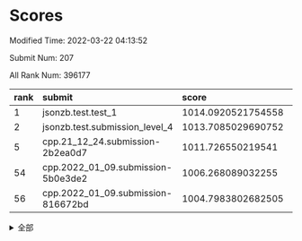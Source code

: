 # Scores

Modified Time: 2022-03-22 04:13:52

Submit Num: 207

All Rank Num: 396177

| rank |               submit               |       score        |       sigma        | pk_num |
| :--- | :--------------------------------- | :----------------- | :----------------- | :----- |
| 1    | jsonzb.test.test_1                 | 1014.0920521754558 | 0.829921504456309  | 7655   |
| 2    | jsonzb.test.submission_level_4     | 1013.7085029690752 | 0.8214700486146002 | 7653   |
| 5    | cpp.21_12_24.submission-2b2ea0d7   | 1011.726550219541  | 0.7998573188026266 | 7651   |
| 54   | cpp.2022_01_09.submission-5b0e3de2 | 1006.268089032255  | 0.7307331687001354 | 7657   |
| 56   | cpp.2022_01_09.submission-816672bd | 1004.7983802682505 | 0.7091236382517987 | 7658   |


<details>
<summary>全部</summary>

| rank |                 submit                 |       score        |       sigma        | pk_num |
| :--- | :------------------------------------- | :----------------- | :----------------- | :----- |
| 1    | jsonzb.test.test_1                     | 1014.0920521754558 | 0.829921504456309  | 7655   |
| 2    | jsonzb.test.submission_level_4         | 1013.7085029690752 | 0.8214700486146002 | 7653   |
| 3    | gobigger.level_3.submission_level_3_15 | 1011.8810989881662 | 0.7685436501948494 | 7656   |
| 4    | gobigger.level_3.submission_level_3_10 | 1011.7768647782633 | 0.7806940726168886 | 7655   |
| 5    | cpp.21_12_24.submission-2b2ea0d7       | 1011.726550219541  | 0.7998573188026266 | 7651   |
| 6    | gobigger.level_3.submission_level_3_27 | 1011.5996129732978 | 0.7659359822999425 | 7656   |
| 7    | gobigger.level_3.submission_level_3_24 | 1011.4012766827228 | 0.7802703630528414 | 7659   |
| 8    | gobigger.level_3.submission_level_3_12 | 1011.3806673404534 | 0.7580144216102429 | 7653   |
| 9    | gobigger.level_3.submission_level_3_37 | 1011.0962607386846 | 0.7715448470993281 | 7655   |
| 10   | gobigger.level_3.submission_level_3_1  | 1011.0618066334677 | 0.7636487004944064 | 7656   |
| 11   | gobigger.level_3.submission_level_3_21 | 1011.0479109403992 | 0.7623344613428297 | 7653   |
| 12   | gobigger.level_3.submission_level_3_35 | 1011.0251542213679 | 0.7505861459742829 | 7656   |
| 13   | gobigger.level_3.submission_level_3_18 | 1011.0099430128342 | 0.7565680745564299 | 7650   |
| 14   | gobigger.level_3.submission_level_3_7  | 1010.9448848722162 | 0.7757182145489773 | 7656   |
| 15   | gobigger.level_3.submission_level_3_48 | 1010.8646420145467 | 0.7777990514776848 | 7656   |
| 16   | gobigger.level_3.submission_level_3_44 | 1010.820177566823  | 0.7569581786461    | 7656   |
| 17   | gobigger.level_3.submission_level_3_42 | 1010.7276835018272 | 0.777795816176749  | 7655   |
| 18   | gobigger.level_3.submission_level_3_36 | 1010.5923057197078 | 0.7523376684022426 | 7657   |
| 19   | gobigger.level_3.submission_level_3_26 | 1010.4584607247091 | 0.7608542129449475 | 7658   |
| 20   | gobigger.level_3.submission_level_3_3  | 1010.4399137566513 | 0.7544207852059232 | 7657   |
| 21   | gobigger.level_3.submission_level_3_9  | 1010.3587792079378 | 0.7867604418277659 | 7655   |
| 22   | gobigger.level_3.submission_level_3_32 | 1010.3302460813617 | 0.7559849303988192 | 7651   |
| 23   | gobigger.level_3.submission_level_3_39 | 1010.2871126843603 | 0.7503491199768555 | 7658   |
| 24   | gobigger.level_3.submission_level_3_43 | 1010.2651866707869 | 0.7814964879778996 | 7655   |
| 25   | gobigger.level_3.submission_level_3_40 | 1010.107593197956  | 0.7493376849496682 | 7652   |
| 26   | gobigger.level_3.submission_level_3_8  | 1009.9362301037822 | 0.7591331152348461 | 7651   |
| 27   | gobigger.level_3.submission_level_3_23 | 1009.9360109894716 | 0.7589978927598061 | 7656   |
| 28   | gobigger.level_3.submission_level_3_49 | 1009.9009945583889 | 0.7569855474555115 | 7651   |
| 29   | gobigger.level_3.submission_level_3_0  | 1009.8495547790483 | 0.7355240611197268 | 7652   |
| 30   | gobigger.level_3.submission_level_3_11 | 1009.8443674585125 | 0.7764196203671547 | 7655   |
| 31   | gobigger.level_3.submission_level_3_31 | 1009.8219552695557 | 0.7376977242769902 | 7658   |
| 32   | gobigger.level_3.submission_level_3_14 | 1009.7762760934799 | 0.746843980651993  | 7651   |
| 33   | gobigger.level_3.submission_level_3_16 | 1009.7507565532362 | 0.7655175969461436 | 7658   |
| 34   | gobigger.level_3.submission_level_3_13 | 1009.7304922441003 | 0.7560352362268398 | 7656   |
| 35   | gobigger.level_3.submission_level_3_30 | 1009.6477431140719 | 0.7552012960109226 | 7662   |
| 36   | gobigger.level_3.submission_level_3_22 | 1009.6419755446086 | 0.7578064203690245 | 7660   |
| 37   | gobigger.level_3.submission_level_3_34 | 1009.5675337688263 | 0.7593677567495128 | 7655   |
| 38   | gobigger.level_3.submission_level_3_4  | 1009.551997472438  | 0.769566592592458  | 7657   |
| 39   | gobigger.level_3.submission_level_3_19 | 1009.5187846786058 | 0.768115474157384  | 7655   |
| 40   | gobigger.level_3.submission_level_3_29 | 1009.4636403022582 | 0.7497679037705651 | 7659   |
| 41   | gobigger.level_3.submission_level_3_5  | 1009.3948846599973 | 0.7558391877157389 | 7656   |
| 42   | gobigger.level_3.submission_level_3_41 | 1009.3584031925186 | 0.7591115275432765 | 7652   |
| 43   | gobigger.level_3.submission_level_3_2  | 1009.3531946955851 | 0.7545332065721164 | 7658   |
| 44   | gobigger.level_3.submission_level_3_6  | 1009.2605915670322 | 0.7476242921563465 | 7659   |
| 45   | gobigger.level_3.submission_level_3_33 | 1009.2107881376622 | 0.7482481713753628 | 7656   |
| 46   | gobigger.level_3.submission_level_3_45 | 1009.2001406687101 | 0.7745158484660668 | 7659   |
| 47   | gobigger.level_3.submission_level_3_38 | 1009.1538282964416 | 0.7403939842410193 | 7656   |
| 48   | gobigger.level_3.submission_level_3_28 | 1009.1328054764552 | 0.7510394848655513 | 7663   |
| 49   | gobigger.level_3.submission_level_3_47 | 1008.8521115831145 | 0.7381630032160936 | 7652   |
| 50   | gobigger.level_3.submission_level_3_46 | 1008.8423857797661 | 0.7379769611788265 | 7656   |
| 51   | gobigger.level_3.submission_level_3_20 | 1008.3655958605534 | 0.7345333529434356 | 7655   |
| 52   | gobigger.level_3.submission_level_3_25 | 1008.204388477587  | 0.7333256608781493 | 7653   |
| 53   | gobigger.level_3.submission_level_3_17 | 1007.7570935845132 | 0.7635295747952434 | 7656   |
| 54   | cpp.2022_01_09.submission-5b0e3de2     | 1006.268089032255  | 0.7307331687001354 | 7657   |
| 55   | gobigger.level_1.submission_level_1_1  | 1005.1141693148924 | 0.7216076223608001 | 7654   |
| 56   | cpp.2022_01_09.submission-816672bd     | 1004.7983802682505 | 0.7091236382517987 | 7658   |
| 57   | gobigger.level_1.submission_level_1_35 | 1004.6419758493618 | 0.7170319763833714 | 7652   |
| 58   | gobigger.level_1.submission_level_1_30 | 1004.6047030286962 | 0.7165788328992322 | 7655   |
| 59   | gobigger.level_1.submission_level_1_24 | 1004.4978622965762 | 0.7291906559632404 | 7656   |
| 60   | gobigger.level_1.submission_level_1_8  | 1004.3155713366779 | 0.7143828492469506 | 7656   |
| 61   | gobigger.level_1.submission_level_1_28 | 1004.3040753204996 | 0.7283996688584589 | 7655   |
| 62   | gobigger.level_1.submission_level_1_22 | 1004.1080913431344 | 0.7182371118377219 | 7653   |
| 63   | gobigger.level_1.submission_level_1_37 | 1004.0949086773514 | 0.7231670643104849 | 7659   |
| 64   | gobigger.level_1.submission_level_1_32 | 1004.0250107372401 | 0.7152129313744987 | 7655   |
| 65   | gobigger.level_1.submission_level_1_29 | 1003.890256944678  | 0.7164526281018554 | 7656   |
| 66   | gobigger.level_1.submission_level_1_17 | 1003.8516779802795 | 0.7188259659982507 | 7658   |
| 67   | gobigger.level_1.submission_level_1_44 | 1003.7675161086428 | 0.721275955719102  | 7655   |
| 68   | gobigger.level_1.submission_level_1_42 | 1003.7295923432615 | 0.7100729099036854 | 7655   |
| 69   | gobigger.level_1.submission_level_1_38 | 1003.7145718633799 | 0.7106371990116325 | 7659   |
| 70   | gobigger.level_1.submission_level_1_23 | 1003.5778272331428 | 0.7202856130232765 | 7652   |
| 71   | gobigger.level_1.submission_level_1_18 | 1003.5650186881049 | 0.7314045651706902 | 7652   |
| 72   | gobigger.level_1.submission_level_1_16 | 1003.5489256695296 | 0.711242564259826  | 7658   |
| 73   | gobigger.level_1.submission_level_1_5  | 1003.4094042915635 | 0.7201123903193622 | 7659   |
| 74   | gobigger.level_1.submission_level_1_25 | 1003.3484331770161 | 0.7324457451146932 | 7648   |
| 75   | gobigger.level_1.submission_level_1_36 | 1003.3218547626055 | 0.7265248630400278 | 7654   |
| 76   | gobigger.level_1.submission_level_1_26 | 1003.2932398962042 | 0.7211096309788777 | 7656   |
| 77   | gobigger.level_1.submission_level_1_43 | 1003.2847961205092 | 0.7147939878177256 | 7656   |
| 78   | gobigger.level_1.submission_level_1_14 | 1003.2507542059512 | 0.727367902279445  | 7661   |
| 79   | gobigger.level_1.submission_level_1_6  | 1003.2469603161085 | 0.7093071960966243 | 7660   |
| 80   | gobigger.level_1.submission_level_1_11 | 1003.2456905565122 | 0.7198668308584807 | 7659   |
| 81   | gobigger.level_1.submission_level_1_33 | 1003.1977518131495 | 0.7155307019022832 | 7660   |
| 82   | gobigger.level_1.submission_level_1_27 | 1003.1950740456216 | 0.717989320573923  | 7651   |
| 83   | gobigger.level_1.submission_level_1_41 | 1003.0782920733986 | 0.7197836572086407 | 7651   |
| 84   | gobigger.level_1.submission_level_1_15 | 1003.0184959010396 | 0.7150599214142955 | 7657   |
| 85   | gobigger.level_1.submission_level_1_45 | 1002.9861152921985 | 0.7062421247141416 | 7655   |
| 86   | gobigger.level_1.submission_level_1_49 | 1002.9682863532893 | 0.7235760072220297 | 7656   |
| 87   | gobigger.level_1.submission_level_1_46 | 1002.9439142195619 | 0.7099302638824927 | 7656   |
| 88   | gobigger.level_1.submission_level_1_4  | 1002.9315033671763 | 0.7177592442942489 | 7657   |
| 89   | gobigger.level_1.submission_level_1_9  | 1002.8913614278333 | 0.7114398443749111 | 7655   |
| 90   | gobigger.level_1.submission_level_1_3  | 1002.7710368927278 | 0.7181346358185222 | 7660   |
| 91   | gobigger.level_1.submission_level_1_20 | 1002.7680086910595 | 0.7130439399481396 | 7660   |
| 92   | gobigger.level_1.submission_level_1_21 | 1002.7150366632698 | 0.719023707013519  | 7656   |
| 93   | gobigger.level_1.submission_level_1_0  | 1002.6331530063521 | 0.7119631608303553 | 7657   |
| 94   | gobigger.level_1.submission_level_1_34 | 1002.5967091198709 | 0.731711545754171  | 7655   |
| 95   | gobigger.level_1.submission_level_1_48 | 1002.5156633170283 | 0.7186964530055092 | 7656   |
| 96   | gobigger.level_1.submission_level_1_7  | 1002.4877243131274 | 0.7123511074774446 | 7658   |
| 97   | gobigger.level_1.submission_level_1_19 | 1002.4306577398962 | 0.706740517943769  | 7654   |
| 98   | gobigger.level_1.submission_level_1_31 | 1002.3736342968612 | 0.7096293622491672 | 7648   |
| 99   | gobigger.level_1.submission_level_1_13 | 1002.3246016769671 | 0.7136757702685589 | 7655   |
| 100  | gobigger.level_1.submission_level_1_2  | 1002.3065954494859 | 0.7138677557061441 | 7650   |
| 101  | gobigger.level_1.submission_level_1_12 | 1002.1903801943022 | 0.7276486844100741 | 7658   |
| 102  | gobigger.level_1.submission_level_1_40 | 1002.0979403566337 | 0.7106413699899123 | 7653   |
| 103  | gobigger.level_1.submission_level_1_47 | 1002.0541167683632 | 0.7125433938375441 | 7655   |
| 104  | gobigger.level_1.submission_level_1_10 | 1001.7359673906362 | 0.7234865105906769 | 7664   |
| 105  | gobigger.level_1.submission_level_1_39 | 1000.8581945794136 | 0.7087397216962467 | 7651   |
| 106  | gobigger.random.submission_random_28   | 997.3430218908707  | 0.7064546205751581 | 7655   |
| 107  | gobigger.random.submission_random_8    | 997.1106497099994  | 0.7025015597705432 | 7659   |
| 108  | gobigger.random.submission_random_31   | 997.0290213562688  | 0.7114075709414657 | 7656   |
| 109  | gobigger.random.submission_random_40   | 996.9923841443148  | 0.7021439439983976 | 7657   |
| 110  | gobigger.random.submission_random_39   | 996.7402345458079  | 0.7155694649256417 | 7654   |
| 111  | gobigger.random.submission_random_43   | 996.7340996321755  | 0.7052748779897825 | 7653   |
| 112  | gobigger.random.submission_random_47   | 996.719025120462   | 0.69514330853967   | 7656   |
| 113  | gobigger.random.submission_random_23   | 996.6195827711763  | 0.6940301647885049 | 7652   |
| 114  | gobigger.random.submission_random_10   | 996.6158679662215  | 0.7123360099853436 | 7658   |
| 115  | gobigger.random.submission_random_2    | 996.5603584025453  | 0.7046803273780688 | 7653   |
| 116  | gobigger.random.submission_random_38   | 996.5446290274815  | 0.7078838424350147 | 7655   |
| 117  | gobigger.random.submission_random_24   | 996.4100207399842  | 0.7116441626739853 | 7657   |
| 118  | gobigger.random.submission_random_13   | 996.3115584128313  | 0.706612138548619  | 7654   |
| 119  | gobigger.random.submission_random_4    | 996.277986509158   | 0.7092928827437267 | 7655   |
| 120  | gobigger.random.submission_random_19   | 996.2697535580922  | 0.7092555651683189 | 7657   |
| 121  | gobigger.random.submission_random_46   | 996.2519718491658  | 0.7002125251841036 | 7658   |
| 122  | gobigger.random.submission_random_45   | 996.2157909485285  | 0.7114844443102127 | 7651   |
| 123  | gobigger.random.submission_random_5    | 996.1547517846751  | 0.7206392893443822 | 7655   |
| 124  | gobigger.random.submission_random_34   | 996.1541058906386  | 0.6869667512936468 | 7651   |
| 125  | gobigger.random.submission_random_41   | 996.1011446223349  | 0.7097644089384715 | 7653   |
| 126  | gobigger.random.submission_random_6    | 996.0978698208629  | 0.7039463501897737 | 7660   |
| 127  | gobigger.random.submission_random_3    | 996.0500557702987  | 0.722049062641282  | 7658   |
| 128  | gobigger.random.submission_random_44   | 996.0100788707775  | 0.6998762403591384 | 7661   |
| 129  | gobigger.random.submission_random_36   | 996.0099775760142  | 0.6992477261422066 | 7655   |
| 130  | gobigger.random.submission_random_18   | 996.0012127166804  | 0.7186579522840402 | 7657   |
| 131  | gobigger.random.submission_random_32   | 995.9776341793836  | 0.7043673104171229 | 7658   |
| 132  | gobigger.random.submission_random_22   | 995.9489807409502  | 0.7006301182242569 | 7654   |
| 133  | gobigger.random.submission_random_26   | 995.9377222316972  | 0.707758413117335  | 7657   |
| 134  | gobigger.random.submission_random_14   | 995.8552111794872  | 0.721142511332203  | 7655   |
| 135  | gobigger.random.submission_random_37   | 995.8463432501086  | 0.7223309893185658 | 7657   |
| 136  | gobigger.random.submission_random_15   | 995.8235803615521  | 0.7082828456362118 | 7658   |
| 137  | gobigger.random.submission_random_27   | 995.8037390625138  | 0.7113903174603087 | 7657   |
| 138  | gobigger.random.submission_random_30   | 995.8030415500886  | 0.7042717802624174 | 7649   |
| 139  | gobigger.random.submission_random_21   | 995.7715928380884  | 0.742350719017655  | 7649   |
| 140  | gobigger.random.submission_random_0    | 995.7435731372053  | 0.7025416643512975 | 7656   |
| 141  | gobigger.random.submission_random_25   | 995.7223974078231  | 0.7156044757192543 | 7651   |
| 142  | gobigger.random.submission_random_7    | 995.7031906351872  | 0.7092880625431747 | 7653   |
| 143  | gobigger.random.submission_random_33   | 995.6867915972058  | 0.7142328873471797 | 7659   |
| 144  | gobigger.random.submission_random_49   | 995.6390808074689  | 0.7027494468860258 | 7656   |
| 145  | gobigger.random.submission_random_35   | 995.5845521838436  | 0.7037216739391162 | 7655   |
| 146  | gobigger.random.submission_random_20   | 995.5502487301451  | 0.7119382415549526 | 7659   |
| 147  | gobigger.random.submission_random_11   | 995.4838210931896  | 0.7157292298200499 | 7661   |
| 148  | gobigger.random.submission_random_12   | 995.4249590464415  | 0.7219898778516557 | 7655   |
| 149  | gobigger.random.submission_random_16   | 995.420999328715   | 0.7066601285161772 | 7655   |
| 150  | gobigger.random.submission_random_29   | 995.3708248603114  | 0.7106245817828398 | 7652   |
| 151  | gobigger.random.submission_random_17   | 995.2902002811848  | 0.7055579671100234 | 7652   |
| 152  | gobigger.random.submission_random_42   | 995.2817158964771  | 0.7030404903468731 | 7657   |
| 153  | gobigger.random.submission_random_48   | 995.2628700597392  | 0.7054134919347047 | 7658   |
| 154  | gobigger.random.submission_random_1    | 995.0632382761999  | 0.7158039160521265 | 7654   |
| 155  | gobigger.level_2.submission_level_2_7  | 994.9099835284748  | 0.7176290196024734 | 7658   |
| 156  | gobigger.random.submission_random_9    | 994.803209826642   | 0.7243469123646533 | 7655   |
| 157  | gobigger.level_2.submission_level_2_43 | 994.1384772779521  | 0.7320907878224827 | 7661   |
| 158  | gobigger.level_2.submission_level_2_5  | 993.8131498998857  | 0.7301569644110275 | 7653   |
| 159  | gobigger.level_2.submission_level_2_8  | 993.2250097097071  | 0.7330571819750795 | 7662   |
| 160  | gobigger.level_2.submission_level_2_35 | 993.1755376934436  | 0.7195760982444627 | 7653   |
| 161  | gobigger.level_2.submission_level_2_30 | 993.1097889558106  | 0.7434566111212256 | 7655   |
| 162  | gobigger.level_2.submission_level_2_15 | 993.0873477861611  | 0.7422751010726139 | 7658   |
| 163  | gobigger.level_2.submission_level_2_36 | 993.0390495534461  | 0.7375980868838155 | 7656   |
| 164  | gobigger.level_2.submission_level_2_44 | 993.03313202997    | 0.7629818537224939 | 7654   |
| 165  | gobigger.level_2.submission_level_2_48 | 992.9781614377656  | 0.7309121435726537 | 7659   |
| 166  | gobigger.level_2.submission_level_2_3  | 992.8781639140701  | 0.7469245560632012 | 7657   |
| 167  | gobigger.level_2.submission_level_2_18 | 992.8167026089254  | 0.7336704968521311 | 7652   |
| 168  | gobigger.level_2.submission_level_2_10 | 992.6979696903946  | 0.7553842334380422 | 7654   |
| 169  | gobigger.level_2.submission_level_2_6  | 992.6739549629467  | 0.7432747319350054 | 7654   |
| 170  | gobigger.level_2.submission_level_2_25 | 992.6594202415542  | 0.7588846952358344 | 7653   |
| 171  | gobigger.level_2.submission_level_2_41 | 992.5541214272233  | 0.7330829705740985 | 7654   |
| 172  | gobigger.level_2.submission_level_2_11 | 992.4846823246941  | 0.7348045450203275 | 7653   |
| 173  | gobigger.level_2.submission_level_2_40 | 992.4678296098032  | 0.7350919155954297 | 7651   |
| 174  | gobigger.level_2.submission_level_2_47 | 992.4619106482575  | 0.7407900278455903 | 7659   |
| 175  | gobigger.level_2.submission_level_2_34 | 992.4380281108854  | 0.7387385162014327 | 7659   |
| 176  | gobigger.level_2.submission_level_2_2  | 992.3644638105857  | 0.7425502028739037 | 7655   |
| 177  | gobigger.level_2.submission_level_2_4  | 992.1910046557125  | 0.7358084467696977 | 7658   |
| 178  | gobigger.level_2.submission_level_2_19 | 992.1742362373449  | 0.7529049695478981 | 7654   |
| 179  | gobigger.level_2.submission_level_2_39 | 992.1366652269465  | 0.7520529081146283 | 7653   |
| 180  | gobigger.level_2.submission_level_2_13 | 992.1119693021154  | 0.7343268965173528 | 7654   |
| 181  | gobigger.level_2.submission_level_2_1  | 992.0885901750245  | 0.7383322430244428 | 7656   |
| 182  | gobigger.level_2.submission_level_2_37 | 992.0194784961424  | 0.7427290158563232 | 7658   |
| 183  | gobigger.level_2.submission_level_2_27 | 991.9751989472119  | 0.7377909314918167 | 7658   |
| 184  | gobigger.level_2.submission_level_2_33 | 991.8801907887603  | 0.7360944026059987 | 7654   |
| 185  | gobigger.level_2.submission_level_2_31 | 991.7501327613916  | 0.7322286488052885 | 7655   |
| 186  | gobigger.level_2.submission_level_2_45 | 991.749009410452   | 0.7475082423729451 | 7652   |
| 187  | gobigger.level_2.submission_level_2_21 | 991.7057805003942  | 0.7359538743926551 | 7656   |
| 188  | gobigger.level_2.submission_level_2_23 | 991.6895890946729  | 0.7542019380963845 | 7652   |
| 189  | gobigger.level_2.submission_level_2_20 | 991.6883503007942  | 0.74236873225335   | 7655   |
| 190  | gobigger.level_2.submission_level_2_38 | 991.5371558399023  | 0.7446626795343898 | 7660   |
| 191  | gobigger.level_2.submission_level_2_22 | 991.4675204644329  | 0.7497505649204597 | 7655   |
| 192  | gobigger.level_2.submission_level_2_26 | 991.3913285612284  | 0.7718367730411803 | 7659   |
| 193  | gobigger.level_2.submission_level_2_49 | 991.384681293699   | 0.7549545010468997 | 7659   |
| 194  | gobigger.level_2.submission_level_2_9  | 991.2493680443923  | 0.748694850675533  | 7658   |
| 195  | gobigger.level_2.submission_level_2_17 | 991.2446741945564  | 0.7628720774187309 | 7656   |
| 196  | gobigger.level_2.submission_level_2_12 | 991.1097335652998  | 0.7538362540628811 | 7656   |
| 197  | gobigger.level_2.submission_level_2_29 | 991.0772195603943  | 0.7641908355822131 | 7657   |
| 198  | gobigger.level_2.submission_level_2_0  | 991.0744735100611  | 0.7613940382590849 | 7655   |
| 199  | gobigger.level_2.submission_level_2_46 | 991.0520205592651  | 0.7588825396032947 | 7648   |
| 200  | gobigger.level_2.submission_level_2_32 | 990.962731329763   | 0.7510227012919116 | 7656   |
| 201  | gobigger.level_2.submission_level_2_14 | 990.8456248817292  | 0.7598725698135171 | 7656   |
| 202  | gobigger.level_2.submission_level_2_28 | 990.6829235927732  | 0.7407027589670393 | 7655   |
| 203  | gobigger.level_2.submission_level_2_16 | 990.607410715088   | 0.7791064260987003 | 7659   |
| 204  | gobigger.level_2.submission_level_2_42 | 990.5931853381063  | 0.755814695427893  | 7657   |
| 205  | gobigger.level_2.submission_level_2_24 | 989.9505884854236  | 0.7546548820010904 | 7657   |
| 206  | gobigger.none.submission_none_0        | 977.067083496326   | 1.431389756702188  | 7655   |
| 207  | gobigger.none.submission_none_1        | 975.8830361932506  | 1.6000857191785476 | 7659   |

</details>
